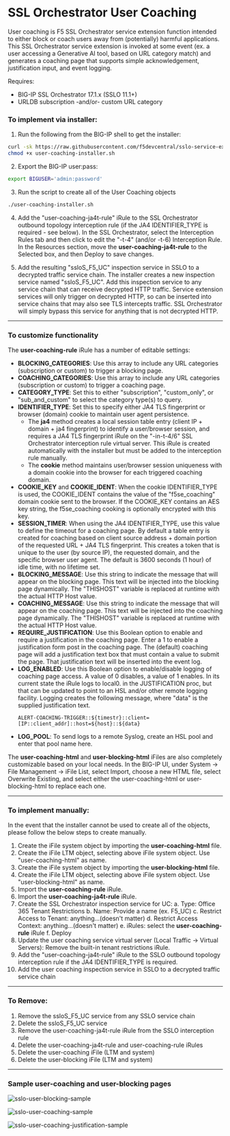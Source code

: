# SSL Orchestrator User Coaching

User coaching is F5 SSL Orchestrator service extension function intended to either block or coach users away from (potentially) harmful applications. This SSL Orchestrator service extension is invoked at some event (ex. a user accessing a Generative AI tool, based on URL category match) and generates a coaching page that supports simple acknowledgement, justification input, and event logging.

Requires:
* BIG-IP SSL Orchestrator 17.1.x (SSLO 11.1+)
* URLDB subscription -and/or- custom URL category

### To implement via installer:
1. Run the following from the BIG-IP shell to get the installer:
  ```bash
  curl -sk https://raw.githubusercontent.com/f5devcentral/sslo-service-extensions/refs/heads/main/user-coaching/user-coaching-installer.sh -o user-coaching-installer.sh
  chmod +x user-coaching-installer.sh
  ```

2. Export the BIG-IP user:pass:
  ```bash
  export BIGUSER='admin:password'
  ```

3. Run the script to create all of the User Coaching objects
  ```bash
  ./user-coaching-installer.sh
  ```

4. Add the "user-coaching-ja4t-rule" iRule to the SSL Orchestrator outbound topology interception rule (if the JA4 IDENTIFIER_TYPE is required - see below). In the SSL Orchestrator, select the Interception Rules tab and then click to edit the "-t-4" (and/or -t-6) Interception Rule. In the Resources section, move the **user-coaching-ja4t-rule** to the Selected box, and then Deploy to save changes.

5. Add the resulting "ssloS_F5_UC" inspection service in SSLO to a decrypted traffic service chain. The installer creates a new inspection service named "ssloS_F5_UC". Add this inspection service to any service chain that can receive decrypted HTTP traffic. Service extension services will only trigger on decrypted HTTP, so can be inserted into service chains that may also see TLS intercepts traffic. SSL Orchestrator will simply bypass this service for anything that is not decrypted HTTP.


------
### To customize functionality
The **user-coaching-rule** iRule has a number of editable settings:

* **BLOCKING_CATEGORIES**: Use this array to include any URL categories (subscription or custom) to trigger a blocking page.
* **COACHING_CATEGORIES**: Use this array to include any URL categories (subscription or custom) to trigger a coaching page.
* **CATEGORY_TYPE**: Set this to either "subscription", "custom_only", or "sub_and_custom" to select the category type(s) to query.
* **IDENTIFIER_TYPE**: Set this to specify either JA4 TLS fingerprint or browser (domain) cookie to maintain user agent persistence.
  * The **ja4** method creates a local session table entry (client IP + domain + ja4 fingerprint) to identify a user/browser session, and requires a JA4
    TLS fingerprint iRule on the "-in-t-4/6" SSL Orchestrator interception rule virtual server. This iRule is created automatically with the installer but
    must be added to the interception rule manually.
  * The **cookie** method maintains user/browser session uniqueness with a domain cookie into the browser for each triggered coaching domain.
* **COOKIE_KEY** and **COOKIE_IDENT**: When the cookie IDENTIFIER_TYPE is used, the COOKIE_IDENT contains the value of the "f5se_coaching" domain cookie sent to the browser. If the COOKIE_KEY contains an AES key string, the f5se_coaching cooking is optionally encrypted with this key.
* **SESSION_TIMER**: When using the JA4 IDENTIFIER_TYPE, use this value to define the timeout for a coaching page. By default a table entry is created for coaching based on client source address + domain portion of the requested URL + JA4 TLS fingerprint. This creates a token that is unique to the user (by source IP), the requested domain, and the specific browser user agent. The default is 3600 seconds (1 hour) of idle time, with no lifetime set.
* **BLOCKING_MESSAGE**: Use this string to indicate the message that will appear on the blocking page. This text will be injected into the blocking page dynamically. The "THISHOST" variable is replaced at runtime with the actual HTTP Host value.
* **COACHING_MESSAGE**: Use this string to indicate the message that will appear on the coaching page. This text will be injected into the coaching page dynamically. The "THISHOST" variable is replaced at runtime with the actual HTTP Host value.
* **REQUIRE_JUSTIFICATION**: Use this Boolean option to enable and require a justification in the coaching page. Enter a 1 to enable a justification form post in the coaching page. The (default) coaching page will add a justification text box that must contain a value to submit the page. That justification text will be inserted into the event log.
* **LOG_ENABLED**: Use this Boolean option to enable/disable logging of coaching page access. A value of 0 disables, a value of 1 enables. In its current state the iRule logs  to local0. in the JUSTIFICATION proc, but that can be updated to point to an HSL and/or other remote logging facility. Logging creates the following message, where "data" is the supplied justification text.
  ```
  ALERT-COACHING-TRIGGER::${timestr}::client=[IP::client_addr]::host=${host}::${data}
  ```
* **LOG_POOL**: To send logs to a remote Syslog, create an HSL pool and enter that pool name here.

The **user-coaching-html** and **user-blocking-html** iFiles are also completely customizable based on your local needs. In the BIG-IP UI, under System -> File Management -> iFile List, select Import, choose a new HTML file, select Overwrite Existing, and select either the user-coaching-html or user-blocking-html to replace each one.

------
### To implement manually:
In the event that the installer cannot be used to create all of the objects, please follow the below steps to create manually.

1. Create the iFile system object by importing the **user-coaching-html** file.
2. Create the iFile LTM object, selecting above iFile system object. Use "user-coaching-html" as name.
3. Create the iFile system object by importing the **user-blocking-html** file.
4. Create the iFile LTM object, selecting above iFile system object. Use "user-blocking-html" as name.
5. Import the **user-coaching-rule** iRule.
6. Import the **user-coaching-ja4t-rule** iRule.
7. Create the SSL Orchestrator inspection service for UC:
   a. Type: Office 365 Tenant Restrictions
   b. Name: Provide a name (ex. F5_UC)
   c. Restrict Access to Tenant: anything...(doesn't matter)
   d. Restrict Access Context: anything...(doesn't matter)
   e. iRules: select the **user-coaching-rule** iRule
   f. Deploy
8. Update the user coaching service virtual server (Local Traffic -> Virtual Servers): Remove the built-in tenant restrictions iRule.
9. Add the "user-coaching-ja4t-rule" iRule to the SSLO outbound topology interception rule if the JA4 IDENTIFIER_TYPE is required.
10. Add the user coaching inspection service in SSLO to a decrypted traffic service chain


------
### To Remove:

1. Remove the ssloS_F5_UC service from any SSLO service chain
2. Delete the ssloS_F5_UC service
3. Remove the user-coaching-ja4t-rule iRule from the SSLO interception rule
4. Delete the user-coaching-ja4t-rule and user-coaching-rule iRules
5. Delete the user-coaching iFile (LTM and system)
6. Delete the user-blocking iFile (LTM and system)

------
### Sample user-coaching and user-blocking pages
![sslo-user-blocking-sample](https://github.com/user-attachments/assets/0a63852e-0c09-453d-b0ea-660d7fe078dd)

![sslo-user-coaching-sample](https://github.com/user-attachments/assets/c3007f38-0fab-4d64-8d04-f4bac1588dc7)

![sslo-user-coaching-justification-sample](https://github.com/user-attachments/assets/7ac81fb9-6faa-418e-a956-a304cf4791ae)

